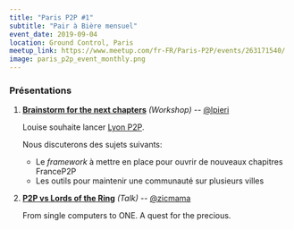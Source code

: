 ```yaml
---
title: "Paris P2P #1"
subtitle: "Pair à Bière mensuel"
event_date: 2019-09-04
location: Ground Control, Paris
meetup_link: https://www.meetup.com/fr-FR/Paris-P2P/events/263171540/
image: paris_p2p_event_monthly.png
---
```


### <i class="far fa-presentation"></i>Présentations

1. **[Brainstorm for the next chapters](https://github.com/francep2p/community/issues/33)** _(Workshop)_ -- [@lpieri](https://github.com/lpieri)

    Louise souhaite lancer [Lyon P2P](https://github.com/francep2p/community/issues/10).

    Nous discuterons des sujets suivants:

    * Le _framework_ à mettre en place pour ouvrir de nouveaux chapitres FranceP2P
    * Les outils pour maintenir une communauté sur plusieurs villes

2. **[P2P vs Lords of the Ring](https://github.com/francep2p/community/issues/44)** _(Talk)_ -- [@zicmama](https://github.com/zicmama)

    From single computers to ONE. A quest for the precious.
